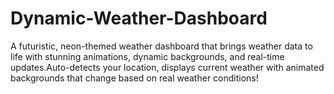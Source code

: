 # Dynamic-Weather-Dashboard
A futuristic, neon-themed weather dashboard that brings weather data to life with stunning animations, dynamic backgrounds, and real-time updates.Auto-detects your location, displays current weather with animated backgrounds that change based on real weather conditions!
